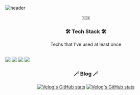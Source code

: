 
 
![header](https://capsule-render.vercel.app/api?type=soft&color=auto&height=150&section=header&text=SeungwonJo&fontSize=70&animation=twinkling)
  

  <p align="center">🇰🇷</p>
  
<h3 align="center">🛠 Tech Stack 🛠</h3>

<p align="center"> Techs that I've used at least once </p>

<br />

  <img src="https://img.shields.io/badge/HTML-E34F26?style=flat-square&logo=HTML5&logoColor=white"/>
  <img src="https://img.shields.io/badge/CSS-1572B6?style=flat-square&logo=CSS3&logoColor=white"/>
  <img src="https://img.shields.io/badge/Javascript-F7DF1E?style=flat-square&logo=JavaScript&logoColor=black"/>
  <img src="https://img.shields.io/badge/React-239120?style=flat-square&logo=React&logoColor=white"/>
  
  <br/>
  
<h3 align="center">🪄 Blog 🪄</h3>

  <div align="center" style="text-align:center">
  
  [![Velog's GitHub stats](https://velog.io/@frontjsw/React-003-%EC%98%81%ED%99%94-%EC%86%8C%EA%B0%9C-%ED%8E%98%EC%9D%B4%EC%A7%80)](https://velog.io/@frontjsw)
  [![Velog's GitHub stats](https://velog.io/@frontjsw/React-002-%EB%8B%A8%EC%9C%84-%EB%B3%80%ED%99%98%EA%B8%B0-%EB%A7%8C%EB%93%A4%EA%B8%B0)](https://velog.io/@frontjsw)
  
</div>
  
